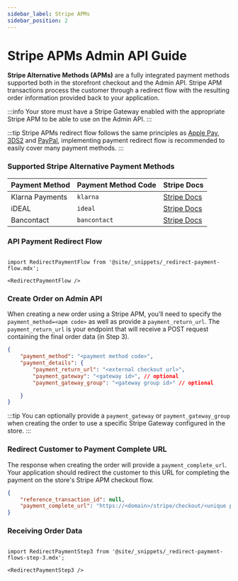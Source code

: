 ```yaml
---
sidebar_label: Stripe APMs
sidebar_position: 2
---
```

# Stripe APMs Admin API Guide

**Stripe Alternative Methods (APMs)** are a fully integrated payment methods supported both in the storefront checkout and the Admin API. Stripe APM transactions process the customer through a redirect flow with the resulting order information provided back to your application.


:::info
Your store must have a Stripe Gateway enabled with the appropriate Stripe APM to be able to use on the Admin API.
:::

:::tip
Stripe APMs redirect flow follows the same principles as [Apple Pay](/api/admin/guides/apple-pay.md), [3DS2](/api/admin/guides/3ds2.md) and [PayPal](/api/admin/guides/paypal.md), implementing payment redirect flow is recommended to easily cover many payment methods.
:::

### Supported Stripe Alternative Payment Methods

| Payment Method | Payment Method Code | Stripe Docs |
| ---- | ---- | ---- |
| Klarna Payments | `klarna` | [Stripe Docs](https://stripe.com/docs/payments/klarna) |
| iDEAL | `ideal` | [Stripe Docs](https://stripe.com/docs/payments/ideal) |
| Bancontact | `bancontact` | [Stripe Docs](https://stripe.com/docs/payments/bancontact) |


### API Payment Redirect Flow

```mdx-code-block

import RedirectPaymentFlow from '@site/_snippets/_redirect-payment-flow.mdx';

<RedirectPaymentFlow />

```


### Create Order on Admin API

When creating a new order using a Stripe APM, you’ll need to specify the `payment_method=<apm code>` as well as provide a `payment_return_url`. The `payment_return_url` is your endpoint that will receive a POST request containing the final order data (in Step 3).

```json title="Payment Details for Order with Stripe APMs"
{
    "payment_method": "<payment method code>",
    "payment_details": {
        "payment_return_url": "<external checkout url>",
        "payment_gateway": "<gateway id>", // optional
        "payment_gateway_group": "<gateway group id>" // optional

    }
}
```
:::tip
You can optionally provide a `payment_gateway` or `payment_gateway_group` when creating the order to use a specific Stripe Gateway configured in the store.
:::

### Redirect Customer to Payment Complete URL
The response when creating the order will provide a `payment_complete_url`. Your application should redirect the customer to this URL for completing the payment on the store's Stripe APM checkout flow.

```json title="Response with Payment Complete URL"
{
    "reference_transaction_id": null,
    "payment_complete_url": "https://<domain>/stripe/checkout/<unique payment id>/"
}
```

### Receiving Order Data
```mdx-code-block

import RedirectPaymentStep3 from '@site/_snippets/_redirect-payment-flows-step-3.mdx';

<RedirectPaymentStep3 />

```
